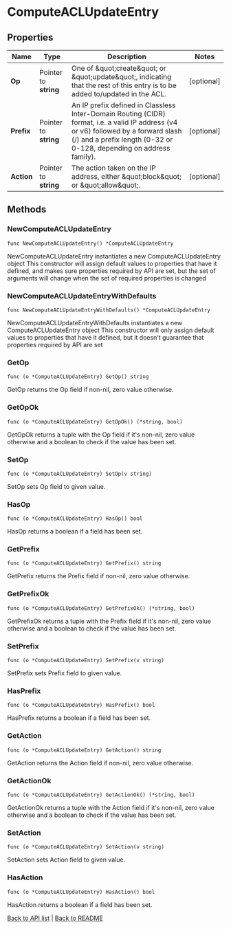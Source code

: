 # ComputeACLUpdateEntry

## Properties

Name | Type | Description | Notes
------------ | ------------- | ------------- | -------------
**Op** | Pointer to **string** | One of \&quot;create\&quot; or \&quot;update\&quot;, indicating that the rest of this entry is to be added to/updated in the ACL. | [optional] 
**Prefix** | Pointer to **string** | An IP prefix defined in Classless Inter-Domain Routing (CIDR) format, i.e. a valid IP address (v4 or v6) followed by a forward slash (/) and a prefix length (0-32 or 0-128, depending on address family). | [optional] 
**Action** | Pointer to **string** | The action taken on the IP address, either \&quot;block\&quot; or \&quot;allow\&quot;. | [optional] 

## Methods

### NewComputeACLUpdateEntry

`func NewComputeACLUpdateEntry() *ComputeACLUpdateEntry`

NewComputeACLUpdateEntry instantiates a new ComputeACLUpdateEntry object
This constructor will assign default values to properties that have it defined,
and makes sure properties required by API are set, but the set of arguments
will change when the set of required properties is changed

### NewComputeACLUpdateEntryWithDefaults

`func NewComputeACLUpdateEntryWithDefaults() *ComputeACLUpdateEntry`

NewComputeACLUpdateEntryWithDefaults instantiates a new ComputeACLUpdateEntry object
This constructor will only assign default values to properties that have it defined,
but it doesn't guarantee that properties required by API are set

### GetOp

`func (o *ComputeACLUpdateEntry) GetOp() string`

GetOp returns the Op field if non-nil, zero value otherwise.

### GetOpOk

`func (o *ComputeACLUpdateEntry) GetOpOk() (*string, bool)`

GetOpOk returns a tuple with the Op field if it's non-nil, zero value otherwise
and a boolean to check if the value has been set.

### SetOp

`func (o *ComputeACLUpdateEntry) SetOp(v string)`

SetOp sets Op field to given value.

### HasOp

`func (o *ComputeACLUpdateEntry) HasOp() bool`

HasOp returns a boolean if a field has been set.

### GetPrefix

`func (o *ComputeACLUpdateEntry) GetPrefix() string`

GetPrefix returns the Prefix field if non-nil, zero value otherwise.

### GetPrefixOk

`func (o *ComputeACLUpdateEntry) GetPrefixOk() (*string, bool)`

GetPrefixOk returns a tuple with the Prefix field if it's non-nil, zero value otherwise
and a boolean to check if the value has been set.

### SetPrefix

`func (o *ComputeACLUpdateEntry) SetPrefix(v string)`

SetPrefix sets Prefix field to given value.

### HasPrefix

`func (o *ComputeACLUpdateEntry) HasPrefix() bool`

HasPrefix returns a boolean if a field has been set.

### GetAction

`func (o *ComputeACLUpdateEntry) GetAction() string`

GetAction returns the Action field if non-nil, zero value otherwise.

### GetActionOk

`func (o *ComputeACLUpdateEntry) GetActionOk() (*string, bool)`

GetActionOk returns a tuple with the Action field if it's non-nil, zero value otherwise
and a boolean to check if the value has been set.

### SetAction

`func (o *ComputeACLUpdateEntry) SetAction(v string)`

SetAction sets Action field to given value.

### HasAction

`func (o *ComputeACLUpdateEntry) HasAction() bool`

HasAction returns a boolean if a field has been set.


[Back to API list](../README.md#documentation-for-api-endpoints) | [Back to README](../README.md)
